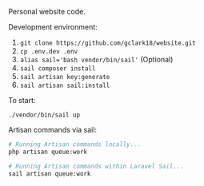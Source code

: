 Personal website code.

Development environment:

1) `git clone https://github.com/gclark18/website.git`
3) `cp .env.dev .env`
2) `alias sail='bash vendor/bin/sail'` (Optional)
2) `sail composer install`
4) `sail artisan key:generate`
5) `sail artisan sail:install`


To start:

`./vendor/bin/sail up`

Artisan commands via sail:

```bash
# Running Artisan commands locally...
php artisan queue:work

# Running Artisan commands within Laravel Sail...
sail artisan queue:work
```
